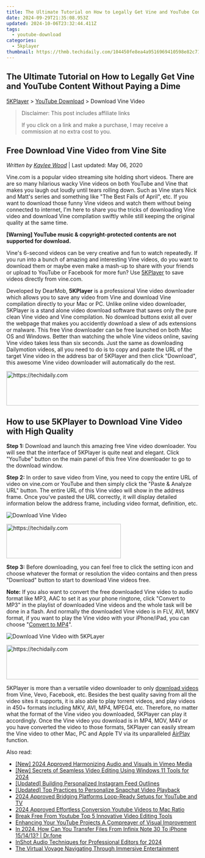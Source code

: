```yaml
---
title: The Ultimate Tutorial on How to Legally Get Vine and YouTube Content Without Paying a Dime
date: 2024-09-29T21:35:08.953Z
updated: 2024-10-06T23:32:44.411Z
tags:
  - youtube-download
categories:
  - 5kplayer
thumbnail: https://thmb.techidaily.com/104450fe8ea4a9516969410598e82c71d2951cffe9ee598f36dc42477a8a3193.jpg
---
```


## The Ultimate Tutorial on How to Legally Get Vine and YouTube Content Without Paying a Dime

[5KPlayer](https://tools.techidaily.com/5kplayer/products/) \> [YouTube Download](https://tools.techidaily.com/5kplayer/youtube-download/) \> Download Vine Video

>  Disclaimer: This post includes affiliate links
>
>  If you click on a link and make a purchase, I may receive a commission at no extra cost to you.
>

## Free Download Vine Video from Vine Site

 _Written by [Kaylee Wood](https://www.quora.com/profile/Amanda-Hu-21)_ | Last updated: May 06, 2020 

Vine.com is a popular video streaming site holding short videos. There are are so many hilarious wacky Vine videos on both YouTube and Vine that makes you laugh out loudly until tears rolling down. Such as Vine stars Nick and Matt's series and something like "The Best Fails of April", etc. If you want to download those funny Vine videos and watch them without being connected to internet, I'm here to share you the tricks of downloading Vine video and download Vine compilation swiftly while still keeping the original quality at the same time.

**\[Warning\] YouTube music & copyright-protected contents are not supported for download.**

Vine's 6-second videos can be very creative and fun to watch repeatedly. If you run into a bunch of amazing and interesting Vine videos, do you want to download them or maybe even make a mash-up to share with your friends or upload to YouTube or Facebook for more fun? Use [5KPlayer](https://tools.techidaily.com/5kplayer/products/) to save videos directly from vine.com.

Developed by DearMob, **5KPlayer** is a professional Vine video downloader which allows you to save any video from Vine and download Vine compilation directly to your Mac or PC. Unlike online video downloader, 5KPlayer is a stand alone video download software that saves only the pure clean Vine video and Vine compilation. No download buttons exist all over the webpage that makes you accidently download a slew of ads extensions or malware. This free Vine downloader can be free launched on both Mac OS and Windows. Better than watching the whole Vine videos online, saving Vine video takes less than six seconds. Just the same as downloading Dailymotion videos, all you need to do is to copy and paste the URL of the target Vine video in the address bar of 5KPlayer and then click "Download", this awesome Vine video downloader will automatically do the rest. 

<!-- affiliate ads begin -->
<a href="https://appsumo.8odi.net/c/5597632/2132161/7443" target="_top" id="2132161">
  <img src="//a.impactradius-go.com/display-ad/7443-2132161" border="0" alt="https://techidaily.com" width="728" height="90"/>
</a>
<img height="0" width="0" src="https://appsumo.8odi.net/i/5597632/2132161/7443" style="position:absolute;visibility:hidden;" border="0" />
<!-- affiliate ads end -->

##  How to use 5KPlayer to Download Vine Video with High Quality

**Step 1:** Download and launch this amazing free Vine video downloader. You will see that the interface of 5KPlayer is quite neat and elegant. Click "YouTube" button on the main panel of this free Vine downloader to go to the download window.

**Step 2:** In order to save video from Vine, you need to copy the entire URL of video on vine.com or YouTube and then simply click the "Paste & Analyze URL" button. The entire URL of this Vine video will show in the address frame. Once you've pasted the URL correctly, it will display detailed information below the address frame, including video format, definition, etc.

![Download Vine Video](https://www.5kplayer.com/youtube-download/img/youtube-0119-01.jpg) 

<!-- affiliate ads begin -->
<a href="https://aligracehair.sjv.io/c/5597632/1896505/19272" target="_top" id="1896505">
  <img src="//a.impactradius-go.com/display-ad/19272-1896505" border="0" alt="https://techidaily.com" width="300" height="90"/>
</a>
<img height="0" width="0" src="https://aligracehair.sjv.io/i/5597632/1896505/19272" style="position:absolute;visibility:hidden;" border="0" />
<!-- affiliate ads end -->

**Step 3:** Before downloading, you can feel free to click the setting icon and choose whatever the format or resolution the video contains and then press "Download" button to start to download Vine videos free.

**Note:** If you also want to convert the free downloaded Vine video to audio format like MP3, AAC to set it as your phone ringtone, click "Convert to MP3" in the playlist of downloaded Vine videos and the whole task will be done in a flash. And normally the downloaded Vine video is in FLV, AVI, MKV format, if you want to play the Vine video with your iPhone/iPad, you can choose "[Convert to MP4](https://tools.techidaily.com/5kplayer/products/)".

![Download Vine Video with 5KPLayer](https://www.5kplayer.com/youtube-download/img/download-vine-video-xsy-0504.jpg) 

<!-- affiliate ads begin -->
<a href="https://unicoeye.pxf.io/c/5597632/2134489/18498" target="_top" id="2134489">
  <img src="//a.impactradius-go.com/display-ad/18498-2134489" border="0" alt="https://techidaily.com" width="728" height="90"/>
</a>
<img height="0" width="0" src="https://unicoeye.pxf.io/i/5597632/2134489/18498" style="position:absolute;visibility:hidden;" border="0" />
<!-- affiliate ads end -->

5KPlayer is more than a versatile video downloader to only [download videos](https://tools.techidaily.com/5kplayer/youtube-download/) from Vine, Vevo, Facebook, etc. Besides the best quality saving from all the video sites it supports, it is also able to play torrent videos, and play videos in 450+ formats including MKV, AVI, MP4, MPEG4, etc. Therefore, no matter what the format of the Vine video you downloaded, 5KPlayer can play it accordingly. Once the Vine video you download is in MP4, MOV, M4V or you have converted the video to those formats, 5KPlayer can easily stream the Vine video to other Mac, PC and Apple TV via its unparalleled [AirPlay](https://tools.techidaily.com/5kplayer/airplay/) function.

<ins class="adsbygoogle"
     style="display:block"
     data-ad-format="autorelaxed"
     data-ad-client="ca-pub-7571918770474297"
     data-ad-slot="1223367746"></ins>

<ins class="adsbygoogle"
     style="display:block"
     data-ad-client="ca-pub-7571918770474297"
     data-ad-slot="8358498916"
     data-ad-format="auto"
     data-full-width-responsive="true"></ins>

<span class="atpl-alsoreadstyle">Also read:</span>
<div><ul>
<li><a href="https://vimeo-videos.techidaily.com/new-2024-approved-harmonizing-audio-and-visuals-in-vimeo-media/"><u>[New] 2024 Approved Harmonizing Audio and Visuals in Vimeo Media</u></a></li>
<li><a href="https://fox-hovers.techidaily.com/new-secrets-of-seamless-video-editing-using-windows-11-tools-for-2024/"><u>[New] Secrets of Seamless Video Editing Using Windows 11 Tools for 2024</u></a></li>
<li><a href="https://instagram-video-recordings.techidaily.com/updated-building-personalized-instagram-feed-outlines/"><u>[Updated] Building Personalized Instagram Feed Outlines</u></a></li>
<li><a href="https://some-tips.techidaily.com/updated-top-practices-to-personalize-snapchat-video-playback/"><u>[Updated] Top Practices to Personalize Snapchat Video Playback</u></a></li>
<li><a href="https://youtube-video-recordings.techidaily.com/2024-approved-bridging-platforms-loop-ready-setups-for-youtube-and-tv/"><u>2024 Approved Bridging Platforms Loop-Ready Setups for YouTube and TV</u></a></li>
<li><a href="https://youtube-video-recordings.techidaily.com/2024-approved-effortless-conversion-youtube-videos-to-mac-ratio/"><u>2024 Approved Effortless Conversion Youtube Videos to Mac Ratio</u></a></li>
<li><a href="https://youtube-video-recordings.techidaily.com/break-free-from-youtube-top-5-innovative-video-editing-tools/"><u>Break Free From Youtube Top 5 Innovative Video Editing Tools</u></a></li>
<li><a href="https://youtube-video-recordings.techidaily.com/enhancing-your-youtube-projects-a-compreayer-of-visual-improvement/"><u>Enhancing Your YouTube Projects A Compreayer of Visual Improvement</u></a></li>
<li><a href="https://android-transfer.techidaily.com/in-2024-how-can-you-transfer-files-from-infinix-note-30-to-iphone-151413-drfone-by-drfone-transfer-from-android-transfer-from-android/"><u>In 2024, How Can You Transfer Files From Infinix Note 30 To iPhone 15/14/13? | Dr.fone</u></a></li>
<li><a href="https://extra-support.techidaily.com/inshot-audio-techniques-for-professional-editors-for-2024/"><u>InShot Audio Techniques for Professional Editors for 2024</u></a></li>
<li><a href="https://extra-tips.techidaily.com/the-virtual-voyage-navigating-through-immersive-entertainment/"><u>The Virtual Voyage Navigating Through Immersive Entertainment</u></a></li>
</ul></div>

